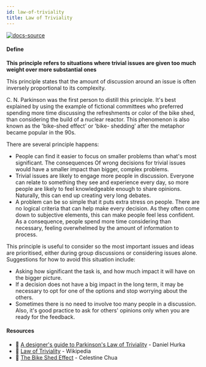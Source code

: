 ```yaml
---
id: law-of-triviality
title: Law of Triviality
---
```


[![docs-source](https://img.shields.io/badge/SRC-UX%20Companion-blue)](https://play.google.com/store/apps/details?id=com.cyberduck.uxcompanion)

#### Define

**This principle refers to situations where trivial issues are given too much weight over more substantial ones**

This principle states that the amount of discussion around an issue is often inversely proportional to its complexity.

C. N. Parkinson was the first person to distill this principle. It's best explained by using the example of fictional committees who preferred spending more time discussing the refreshments or color of the bike shed, than considering the build of a nuclear reactor. This phenomenon is also known as the 'bike-shed effect' or 'bike- shedding' after the metaphor became popular in the 90s.

There are several principle happens:

* People can find it easier to focus on smaller problems than what's most significant. The consequences Of wrong decisions for trivial issues would have a smaller impact than bigger, complex problems.
* Trivial issues are likely to engage more people in discussion. Everyone can relate to something they see and experience every day, so more people are likely to feel knowledgeable enough to share opinions. Naturally, this can end up creating very long debates.
* A problem can be so simple that it puts extra stress on people. There are no logical criteria that can help make every decision. As they often come down to subjective elements, this can make people feel less confident. As a consequence, people spend more time considering than necessary, feeling overwhelmed by the amount of information to process.

This principle is useful to consider so the most important issues and ideas are prioritised, either during group discussions or considering issues alone. Suggestions for how to avoid this situation include:

* Asking how significant the task is, and how much impact it will have on the bigger picture.
* If a decision does not have a big impact in the long term, it may be necessary to opt for one of the options and stop worrying about the others.
* Sometimes there is no need to involve too many people in a discussion. Also, it's good practice to ask for others' opinions only when you are ready for the feedback.

#### Resources

* 📃 [A designer's guide to Parkinson's Law of Triviality](https://library.gv.com/a-designers-guide-to-parkinson-s-law-of-triviality-86484cb79526#.xu81h0da7) - Daniel Hurka
* 📃 [Law of Triviality](https://en.wikipedia.org/wiki/Law_of_triviality) - Wikipedia
* 📃 [The Bike Shed Effect](https://personalexcellence.co/blog/bike-shed-effect/) - Celestine Chua